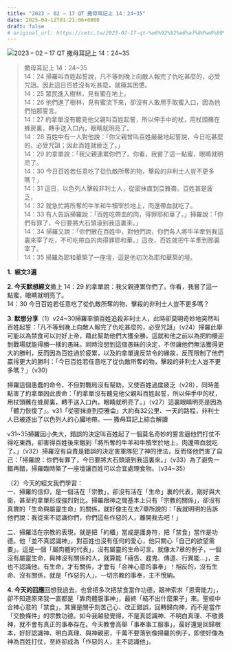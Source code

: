 ```yaml
---
title: "2023 – 02 – 17 QT 撒母耳記上 14：24~35"
date: 2025-04-12T01:21:06+0800
draft: false
# original_url: https://cmtc.tw/2023-02-17-qt-%e6%92%92%e6%af%8d%e8%80%b3%e8%a8%98%e4%b8%8a-14%ef%bc%9a2435
---
```


![2023 – 02 – 17 QT 撒母耳記上 14：24\~35](/images/qt.jpg  "2023 – 02 – 17 QT 撒母耳記上 14：24\~35")

> 撒母耳記上 14：24\~35  
> 14：24 掃羅叫百姓起誓說，凡不等到晚上向敵人報完了仇吃甚麼的，必受咒詛。因此這日百姓沒有吃甚麼，就極其困憊。  
> 14：25 眾民進入樹林，見有蜜在地上。  
> 14：26 他們進了樹林，見有蜜流下來，卻沒有人敢用手取蜜入口，因為他們怕那誓言。  
> 14：27 約拿單沒有聽見他父親叫百姓起誓，所以伸手中的杖，用杖頭蘸在蜂房裏，轉手送入口內，眼睛就明亮了。  
> 14：28 百姓中有一人對他說：「你父親曾叫百姓嚴嚴地起誓說，今日吃甚麼的，必受咒詛；因此百姓就疲乏了。」  
> 14：29 約拿單說：「我父親連累你們了。你看，我嘗了這一點蜜，眼睛就明亮了。  
> 14：30 今日百姓若任意吃了從仇敵所奪的物，擊殺的非利士人豈不更多嗎？」  
> 14：31 這日，以色列人擊殺非利士人，從密抹直到亞雅崙。百姓甚是疲乏，  
> 14：32 就急忙將所奪的牛羊和牛犢宰於地上，肉還帶血就吃了。  
> 14：33 有人告訴掃羅說：「百姓吃帶血的肉，得罪耶和華了。」掃羅說：「你們有罪了，今日要將大石頭滾到我這裏來。」  
> 14：34 掃羅又說：「你們散在百姓中，對他們說，你們各人將牛羊牽到我這裏來宰了吃，不可吃帶血的肉得罪耶和華。」這夜，百姓就把牛羊牽到那裏宰了。  
> 14：35 掃羅為耶和華築了一座壇，這是他初次為耶和華築的壇。

**1.  經文3遍**

**2. 今天默想經文**撒上 14：29 約拿單說：我父親連累你們了。你看，我嘗了這一點蜜，眼睛就明亮了。  
14：30 今日百姓若任意吃了從仇敵所奪的物，擊殺的非利士人豈不更多嗎？

**3. 默想分享**（1）v24\~30掃羅率領百姓追殺非利士人，此時卻莫明奇妙地突然叫百姓起誓：「凡不等到晚上向敵人報完了仇吃甚麼的，必受咒詛」（v24）掃羅此舉可能以為禁食可以討好上帝，藉此幫助他們大獲全勝，這就和他之前以為把約櫃迎到戰場就能得勝一樣的愚昧。同時沒想到這個愚昧的決定，不但讓他們無法獲得更大的勝利，反而因為百姓過於疲累，以及約拿單違反禁令的緣故，反而限制了他們贏得更大的勝利：「今日百姓若任意吃了從仇敵所奪的物，擊殺的非利士人豈不更多嗎？」（v30）

掃羅這個愚蠢的命令，不但對戰局沒有幫助，又使百姓過度疲乏（v28），同時差點害了約拿單因此喪命：「約拿單沒有聽見他父親叫百姓起誓，所以伸手中的杖，用杖頭蘸在蜂房裏，轉手送入口內，眼睛就明亮了。」（v27）這裏眼睛明亮是因為「體力恢復了」。v31「從密抹直到亞雅侖」大約有32公里、一天的路程，非利士人已被逐出了以色列人的心臟地帶。── 撒母耳記上綜合解讀

v31\~35掃羅因小失大，錯誤的決定叫百姓起了一個莫名奇妙的誓言逼他們打仗不得吃東西，卻害得百姓後來餓到「將所奪的牛羊和牛犢宰於地上，肉還帶血就吃了。」（v32）掃羅沒有自責是錯誤的決定害軍隊犯了神的律法，反而怪他們害了自己：「掃羅說：你們有罪了，今日要將大石頭滾到我這裏來。」（v33）為了避免一錯再錯，掃羅臨時築了一座壇讓百姓可以合宜處理食物。（v34\~35）

（2）今天的經文我們學習：  
一、掃羅的信仰，是一個活在「宗教」，卻沒有活在「生命」裏的代表，剛好與大衛，甚至約拿單形成強烈對比。掃羅跟神之間基本上只有「宗教的關係」，卻沒有真實的「生命與屬靈生命」的關係，就好像主在太7章所說的：「我就明明的告訴他們說：我從來不認識你們，你們這些作惡的人，離開我去吧！」

二、掃羅活在宗教的表現，就是把「約櫃」當成是護身符，把「禁食」當作是功德。他「並不真認識神」，對百姓也沒有任何的愛心，他只關心「自己的欲望需要」。這是一個「屬肉體的代表」，沒有屬靈的生命可言。就像太7章的例子，一個沒有屬靈生命，與神沒有關係的人，就算能「禱告、趕鬼、傳道、行異能…」，主也不認識他。有生命，才有關係，才會有「合神心意的事奉」！相反的，沒有生命、沒有關係，就是「作惡的人」，一切宗教的事奉，主不悅納。

**4. 今天的回應**回想我過去，也曾把多次把禁食當作功德，跟神索求「恩膏能力」，卻不知道原來我一直都是「靠肉體服事神」，最終「結不出什麼果子」來。聖經中合神心意的「禁食」，其實是關乎刻苦己心、改正錯誤，回轉歸向神，而不是當作「交換條件」的宗教功德。如今我越發覺得，不是真認識神、不明白真理、不敬畏神，就不會有真正的事奉存在。今天教會高舉「事奉事工服事」，最好還是回歸根本，好好認識神、明白真理、與神親密，千萬不要落到像掃羅的例子，即使好像為神為百姓打仗，至終卻成為「作惡的人，主不認識他」。